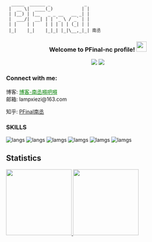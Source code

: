```shell
  _____  ______ _             _ 
 |  __ \|  ____(_)           | |
 | |__) | |__   _ _ __   __ _| |
 |  ___/|  __| | | '_ \ / _` | |
 | |    | |    | | | | | (_| | |
 |_|    |_|    |_|_| |_|\__,_|_| 南丞
```
<h3 align="center">
  Welcome to PFinal-nc profile!
  <img src="https://media.giphy.com/media/hvRJCLFzcasrR4ia7z/giphy.gif" width="28">
</h3>
<!-- <p align="left">
  <img src="https://github-profile-trophy.vercel.app/?username=pfinal-nc&theme=flat">
</p> -->

<p align="center">
  <img src="https://komarev.com/ghpvc/?username=your-github-pfinal-nc&color=brightgreen" />
  <a href ="https://github.com/pfinal-nc?tab=followers"><img src="https://img.shields.io/github/followers/pfinal-nc.svg?style=social&label=Follow&maxAge=2592000"/></a>
</p>

<h3 align="left">Connect with me:</h3>
博客: <a href="https://friday-go.icu/" style="color:green">博客-南丞嘚吧嘚</a>
<br/>
邮箱: lampxiezi@163.com

知乎:  <a href="https://www.zhihu.com/people/NcFial">PFinal南丞</a>

### SKILLS 

![langs](https://img.shields.io/badge/Python-20232A?style=for-the-badge&logo=python&logoColor=darkgreen)
![langs](https://img.shields.io/badge/CSS3-20232A?style=for-the-badge&logo=css3&logoColor=white)
![lamgs](https://img.shields.io/badge/JavaScript-20232A?style=for-the-badge&logo=javascript&logoColor=black)
![lamgs](https://img.shields.io/badge/PHP-20232A?style=for-the-badge&logo=php&logoColor=blue)
![lamgs](https://img.shields.io/badge/Go-20232A?style=for-the-badge&logo=go&logoColor=blue)
![lamgs](https://img.shields.io/badge/Mysql-20232A?style=for-the-badge&logo=Mysql&logoColor=blue)


## Statistics

<a href="https://github.com/pfinal-nc">
  <img height="180em" src="https://github-readme-stats.vercel.app/api?username=pfinal-nc&show_icons=true&theme=radical">
  <img height="180em" src="https://github-readme-stats.vercel.app/api/top-langs/?username=pfinal-nc&hide=ipynb,html&layout=compact&show_icons=true&theme=radical">
</a>
